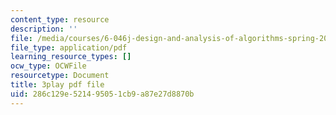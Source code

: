 ```yaml
---
content_type: resource
description: ''
file: /media/courses/6-046j-design-and-analysis-of-algorithms-spring-2015/286c129e521495051cb9a87e27d8870b_ZLOhV4XQ_tI.pdf
file_type: application/pdf
learning_resource_types: []
ocw_type: OCWFile
resourcetype: Document
title: 3play pdf file
uid: 286c129e-5214-9505-1cb9-a87e27d8870b
---
```

